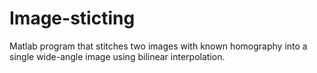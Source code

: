 # Image-sticting
Matlab program that stitches two images with known homography into a single wide-angle image using bilinear interpolation.
